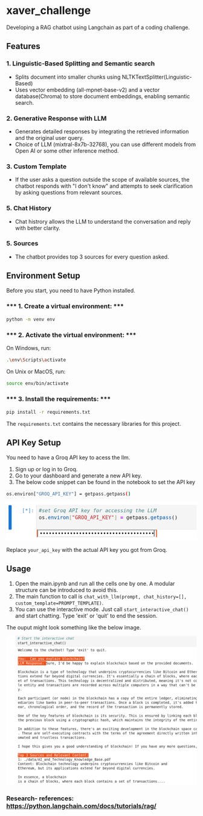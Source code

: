 # xaver_challenge
Developing a RAG chatbot using Langchain  as part of a coding challenge.


## Features

### 1. **Linguistic-Based Splitting and Semantic search**
   - Splits document into smaller chunks using NLTKTextSplitter(Linguistic-Based) 
   - Uses vector embedding (all-mpnet-base-v2) and a vector database(Chroma) to store document embeddings, enabling semantic search.


### 2. **Generative Response with LLM**
   - Generates detailed responses by integrating the retrieved information and the original user query.
   - Choice of LLM (mixtral-8x7b-32768), you can use different models from Open AI or some other inference method.

### 3. **Custom Template**
   - If the user asks a question outside the scope of available sources, the chatbot responds with "I don't know" and attempts to seek clarification by asking questions from relevant sources.


### 5. **Chat History**
   - Chat histrory allows the LLM to understand the conversation and reply with better clarity.

### 5. **Sources**
   - The chatbot provides top 3 sources for every question asked.








## Environment Setup

Before you start, you need to have Python installed.  

### *** 1. Create a virtual environment: ***

```bash
python -m venv env
```

### *** 2. Activate the virtual environment: ***

On Windows, run:

```bash
.\env\Scripts\activate
```

On Unix or MacOS, run:

```bash
source env/bin/activate
```


### *** 3. Install the requirements: ***

```bash
pip install -r requirements.txt
```


The `requirements.txt`  contains the necessary libraries for this project.

## API Key Setup

You need to have a Groq API key to acess the llm. 

1. Sign up or log in to Groq.
2. Go to your dashboard and generate a new API key.
3. The below code snippet can be found in the notebook to set the API key

```bash
os.environ["GROQ_API_KEY"] = getpass.getpass()
```

![API Image](API.png)



Replace `your_api_key` with the actual API key you got from Groq.

## Usage

1. Open the main.ipynb and run all the cells one by one. A modular structure can be introduced to avoid this. 
2. The main function to call is `chat_with_llm(prompt, chat_history=[], custom_template=PROMPT_TEMPLATE)`. 
3. You can  use the interactive mode. Just call `start_interactive_chat()` and start chatting. Type 'exit' or 'quit' to end the session.

The ouput might look something like the below image.

![Ouput Image](output.png)


### Research- references: https://python.langchain.com/docs/tutorials/rag/

